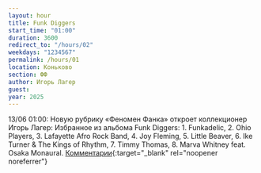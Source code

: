 ```yaml
---
layout: hour
title: Funk Diggers
start_time: "01:00"
duration: 3600
redirect_to: "/hours/02"
weekdays: "1234567"
permalink: /hours/01
location: Коньково
section: ФФ
author: Игорь Лагер
guest:
year: 2025  
---
```


13/06 01:00: Новую рубрику «Феномен Фанка» откроет коллекционер Игорь Лагер: Избранное из альбома Funk Diggers: 1. Funkadelic, 2. Ohio Players, 3. Lafayette Afro Rock Band, 4. Joy Fleming, 5. Little Beaver, 6. Ike Turner & The Kings of Rhythm, 7. Timmy Thomas, 8. Marva Whitney feat. Osaka Monaural. [Комментарии](https://t.me/+nk0UKze8dEczZDAy){:target="_blank" rel="noopener noreferrer"}
